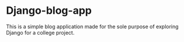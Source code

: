 # Django-blog-app
This is a simple blog application made for the sole purpose of exploring Django for a college project. 

